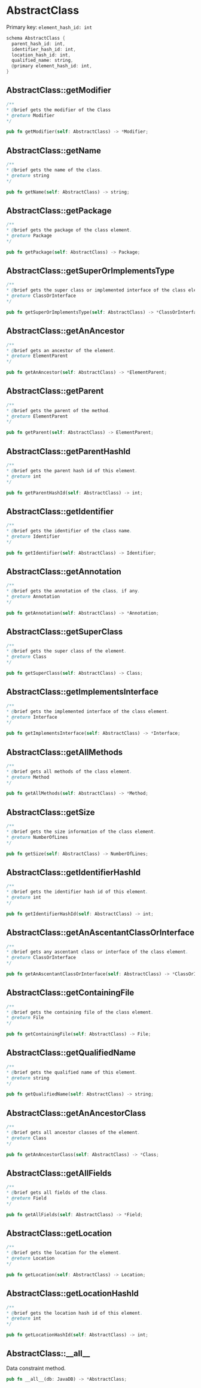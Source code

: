 # AbstractClass

Primary key: `element_hash_id: int`

```rust
schema AbstractClass {
  parent_hash_id: int,
  identifier_hash_id: int,
  location_hash_id: int,
  qualified_name: string,
  @primary element_hash_id: int,
}
```
## AbstractClass::getModifier

```java
/**
* @brief gets the modifier of the Class
* @return Modifier 
*/
```
```rust
pub fn getModifier(self: AbstractClass) -> *Modifier;
```
## AbstractClass::getName

```java
/**
* @brief gets the name of the class.
* @return string 
*/
```
```rust
pub fn getName(self: AbstractClass) -> string;
```
## AbstractClass::getPackage

```java
/**
* @brief gets the package of the class element.
* @return Package 
*/
```
```rust
pub fn getPackage(self: AbstractClass) -> Package;
```
## AbstractClass::getSuperOrImplementsType

```java
/**
* @brief gets the super class or implemented interface of the class element.
* @return ClassOrInterface 
*/
```
```rust
pub fn getSuperOrImplementsType(self: AbstractClass) -> *ClassOrInterface;
```
## AbstractClass::getAnAncestor

```java
/**
* @brief gets an ancestor of the element.
* @return ElementParent 
*/
```
```rust
pub fn getAnAncestor(self: AbstractClass) -> *ElementParent;
```
## AbstractClass::getParent

```java
/**
* @brief gets the parent of the method.
* @return ElementParent 
*/
```
```rust
pub fn getParent(self: AbstractClass) -> ElementParent;
```
## AbstractClass::getParentHashId

```java
/**
* @brief gets the parent hash id of this element.
* @return int
*/
```
```rust
pub fn getParentHashId(self: AbstractClass) -> int;
```
## AbstractClass::getIdentifier

```java
/**
* @brief gets the identifier of the class name.
* @return Identifier 
*/
```
```rust
pub fn getIdentifier(self: AbstractClass) -> Identifier;
```
## AbstractClass::getAnnotation

```java
/**
* @brief gets the annotation of the class, if any.
* @return Annotation 
*/
```
```rust
pub fn getAnnotation(self: AbstractClass) -> *Annotation;
```
## AbstractClass::getSuperClass

```java
/**
* @brief gets the super class of the element.
* @return Class 
*/
```
```rust
pub fn getSuperClass(self: AbstractClass) -> Class;
```
## AbstractClass::getImplementsInterface

```java
/**
* @brief gets the implemented interface of the class element.
* @return Interface 
*/
```
```rust
pub fn getImplementsInterface(self: AbstractClass) -> *Interface;
```
## AbstractClass::getAllMethods

```java
/**
* @brief gets all methods of the class element.
* @return Method 
*/
```
```rust
pub fn getAllMethods(self: AbstractClass) -> *Method;
```
## AbstractClass::getSize

```java
/**
* @brief gets the size information of the class element.
* @return NumberOfLines 
*/
```
```rust
pub fn getSize(self: AbstractClass) -> NumberOfLines;
```
## AbstractClass::getIdentifierHashId

```java
/**
* @brief gets the identifier hash id of this element.
* @return int
*/
```
```rust
pub fn getIdentifierHashId(self: AbstractClass) -> int;
```
## AbstractClass::getAnAscentantClassOrInterface

```java
/**
* @brief gets any ascentant class or interface of the class element.
* @return ClassOrInterface 
*/
```
```rust
pub fn getAnAscentantClassOrInterface(self: AbstractClass) -> *ClassOrInterface;
```
## AbstractClass::getContainingFile

```java
/**
* @brief gets the containing file of the class element.
* @return File 
*/
```
```rust
pub fn getContainingFile(self: AbstractClass) -> File;
```
## AbstractClass::getQualifiedName

```java
/**
* @brief gets the qualified name of this element.
* @return string
*/
```
```rust
pub fn getQualifiedName(self: AbstractClass) -> string;
```
## AbstractClass::getAnAncestorClass

```java
/**
* @brief gets all ancestor classes of the element.
* @return Class
*/
```
```rust
pub fn getAnAncestorClass(self: AbstractClass) -> *Class;
```
## AbstractClass::getAllFields

```java
/**
* @brief gets all fields of the class.
* @return Field 
*/
```
```rust
pub fn getAllFields(self: AbstractClass) -> *Field;
```
## AbstractClass::getLocation

```java
/**
* @brief gets the location for the element.
* @return Location
*/
```
```rust
pub fn getLocation(self: AbstractClass) -> Location;
```
## AbstractClass::getLocationHashId

```java
/**
* @brief gets the location hash id of this element.
* @return int
*/
```
```rust
pub fn getLocationHashId(self: AbstractClass) -> int;
```
## AbstractClass::\_\_all\_\_

Data constraint method.

```rust
pub fn __all__(db: JavaDB) -> *AbstractClass;
```
